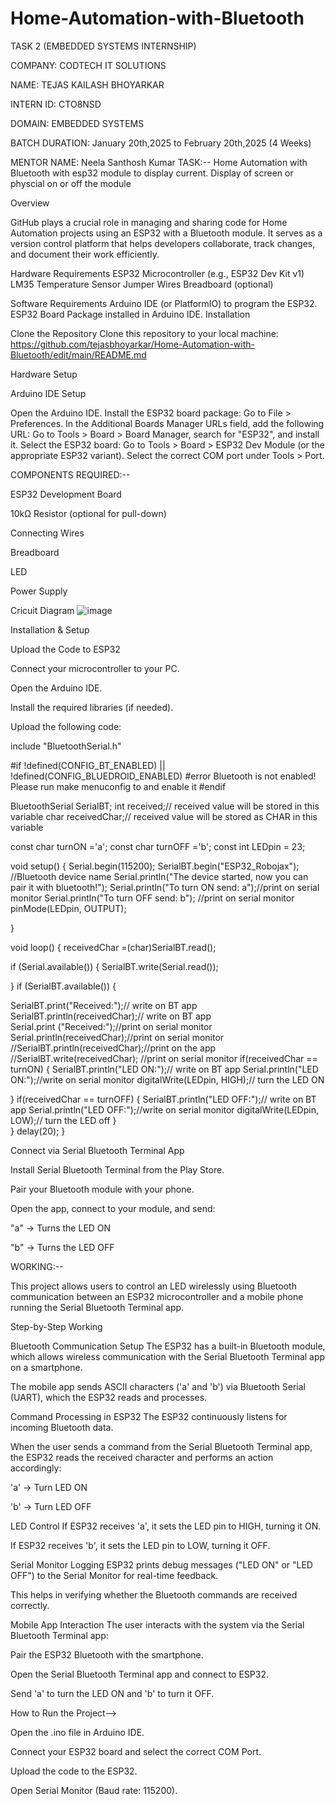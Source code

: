 # Home-Automation-with-Bluetooth
TASK 2 (EMBEDDED SYSTEMS INTERNSHIP)

COMPANY: CODTECH IT SOLUTIONS

NAME: TEJAS KAILASH BHOYARKAR

INTERN ID: CTO8NSD

DOMAIN: EMBEDDED SYSTEMS

BATCH DURATION: January 20th,2025 to February 20th,2025 (4 Weeks)

MENTOR NAME: Neela Santhosh Kumar TASK:-- Home Automation with Bluetooth with esp32 module to display current. Display of screen or physcial on or off the module 

Overview

GitHub plays a crucial role in managing and sharing code for Home Automation projects using an ESP32 with a Bluetooth module. It serves as a version control platform that helps developers collaborate, track changes, and document their work efficiently.

Hardware Requirements
ESP32 Microcontroller (e.g., ESP32 Dev Kit v1)
LM35 Temperature Sensor
Jumper Wires
Breadboard (optional)

Software Requirements
Arduino IDE (or PlatformIO) to program the ESP32.
ESP32 Board Package installed in Arduino IDE.
Installation

Clone the Repository
Clone this repository to your local machine:
https://github.com/tejasbhoyarkar/Home-Automation-with-Bluetooth/edit/main/README.md


Hardware Setup

Arduino IDE Setup

Open the Arduino IDE. Install the ESP32 board package: Go to File > Preferences. In the Additional Boards Manager URLs field, add the following URL:
 Go to Tools > Board > Board Manager, search for "ESP32", and install it.
Select the ESP32 board: Go to Tools > Board > ESP32 Dev Module (or the appropriate ESP32 variant). Select the correct COM port under Tools > Port.

COMPONENTS REQUIRED:--

ESP32 Development Board

10kΩ Resistor (optional for pull-down)

Connecting Wires

Breadboard

LED

Power Supply

Cricuit Diagram
![image](https://github.com/user-attachments/assets/054b94a4-a6d0-4b54-ab41-31cf346dba7e)

Installation & Setup

Upload the Code to ESP32

Connect your microcontroller to your PC.

Open the Arduino IDE.

Install the required libraries (if needed).

Upload the following code:

include "BluetoothSerial.h"

#if !defined(CONFIG_BT_ENABLED) || !defined(CONFIG_BLUEDROID_ENABLED) #error Bluetooth is not enabled! Please run make menuconfig to and enable it #endif

BluetoothSerial SerialBT; int received;// received value will be stored in this variable char receivedChar;// received value will be stored as CHAR in this variable

const char turnON ='a'; const char turnOFF ='b'; const int LEDpin = 23;

void setup() { Serial.begin(115200); SerialBT.begin("ESP32_Robojax"); //Bluetooth device name Serial.println("The device started, now you can pair it with bluetooth!"); Serial.println("To turn ON send: a");//print on serial monitor
Serial.println("To turn OFF send: b"); //print on serial monitor pinMode(LEDpin, OUTPUT);

}

void loop() { receivedChar =(char)SerialBT.read();

if (Serial.available()) { SerialBT.write(Serial.read());

} if (SerialBT.available()) {

SerialBT.print("Received:");// write on BT app
SerialBT.println(receivedChar);// write on BT app      
Serial.print ("Received:");//print on serial monitor
Serial.println(receivedChar);//print on serial monitor    
//SerialBT.println(receivedChar);//print on the app    
//SerialBT.write(receivedChar); //print on serial monitor
if(receivedChar == turnON)
{
 SerialBT.println("LED ON:");// write on BT app
 Serial.println("LED ON:");//write on serial monitor
 digitalWrite(LEDpin, HIGH);// turn the LED ON
   
}
if(receivedChar == turnOFF)
{
 SerialBT.println("LED OFF:");// write on BT app
 Serial.println("LED OFF:");//write on serial monitor
  digitalWrite(LEDpin, LOW);// turn the LED off 
}    
} delay(20); }

Connect via Serial Bluetooth Terminal App

Install Serial Bluetooth Terminal from the Play Store.

Pair your Bluetooth module with your phone.

Open the app, connect to your module, and send:

"a" → Turns the LED ON

"b" → Turns the LED OFF

WORKING:--

This project allows users to control an LED wirelessly using Bluetooth communication between an ESP32 microcontroller and a mobile phone running the Serial Bluetooth Terminal app.

Step-by-Step Working

Bluetooth Communication Setup
The ESP32 has a built-in Bluetooth module, which allows wireless communication with the Serial Bluetooth Terminal app on a smartphone.

The mobile app sends ASCII characters ('a' and 'b') via Bluetooth Serial (UART), which the ESP32 reads and processes.

Command Processing in ESP32
The ESP32 continuously listens for incoming Bluetooth data.

When the user sends a command from the Serial Bluetooth Terminal app, the ESP32 reads the received character and performs an action accordingly:

'a' → Turn LED ON

'b' → Turn LED OFF

LED Control
If ESP32 receives 'a', it sets the LED pin to HIGH, turning it ON.

If ESP32 receives 'b', it sets the LED pin to LOW, turning it OFF.

Serial Monitor Logging
ESP32 prints debug messages ("LED ON" or "LED OFF") to the Serial Monitor for real-time feedback.

This helps in verifying whether the Bluetooth commands are received correctly.

Mobile App Interaction
The user interacts with the system via the Serial Bluetooth Terminal app:

Pair the ESP32 Bluetooth with the smartphone.

Open the Serial Bluetooth Terminal app and connect to ESP32.

Send 'a' to turn the LED ON and 'b' to turn it OFF.

How to Run the Project-->

Open the .ino file in Arduino IDE.

Connect your ESP32 board and select the correct COM Port.

Upload the code to the ESP32.

Open Serial Monitor (Baud rate: 115200).










